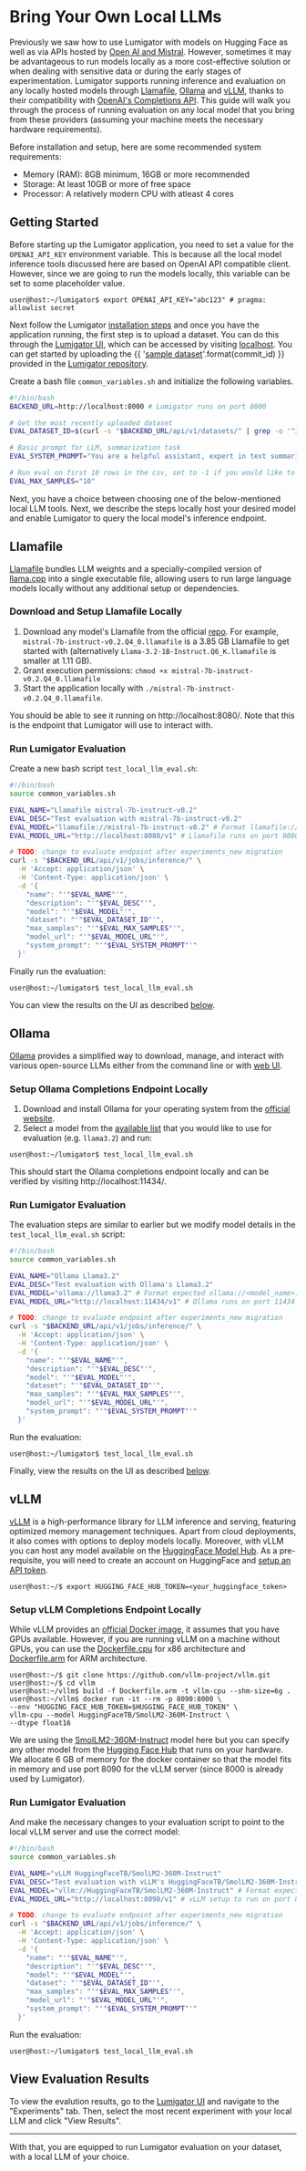 # Bring Your Own Local LLMs
Previously we saw how to use Lumigator with models on Hugging Face as well as via APIs hosted by [Open AI and Mistral](../user-guides/inference.md#model-specification). However, sometimes it may be advantageous to run models locally as a more cost-effective solution or when dealing with sensitive data or during the early stages of experimentation. Lumigator supports running inference and evaluation on any locally hosted models through [Llamafile](https://github.com/Mozilla-Ocho/llamafile), [Ollama](https://ollama.com/search) and [vLLM](https://docs.vllm.ai/en/latest/), thanks to their compatibility with [OpenAI's Completions API](https://platform.openai.com/docs/guides/completions). This guide will walk you through the process of running evaluation on any local model that you bring from these providers (assuming your machine meets the necessary hardware requirements).

Before installation and setup, here are some recommended system requirements:
* Memory (RAM): 8GB minimum, 16GB or more recommended
* Storage: At least 10GB or more of free space
* Processor: A relatively modern CPU with atleast 4 cores

## Getting Started
Before starting up the Lumigator application, you need to set a value for the `OPENAI_API_KEY` environment variable. This is because all the local model inference tools discussed here are based on OpenAI API compatible client. However, since we are going to run the models locally, this variable can be set to some placeholder value.
```console
user@host:~/lumigator$ export OPENAI_API_KEY="abc123" # pragma: allowlist secret
```

Next follow the Lumigator [installation steps](../get-started/installation.md#local-deployment) and once you have the application running, the first step is to upload a dataset. You can do this through the [Lumigator UI](../get-started/ui-guide.md), which can be accessed by visiting [localhost](http://localhost). You can get started by uploading the {{ '[sample dataset](https://github.com/mozilla-ai/lumigator/blob/{}/lumigator/sample_data/dialogsum_exc.csv)'.format(commit_id) }} provided in the [Lumigator repository](https://github.com/mozilla-ai/lumigator).

Create a bash file `common_variables.sh` and initialize the following variables.

```bash
#!/bin/bash
BACKEND_URL=http://localhost:8000 # Lumigator runs on port 8000

# Get the most recently uploaded dataset
EVAL_DATASET_ID=$(curl -s "$BACKEND_URL/api/v1/datasets/" | grep -o '"id":"[^"]*"' | head -n1 | cut -d'"' -f4)

# Basic prompt for LLM, summarization task
EVAL_SYSTEM_PROMPT="You are a helpful assistant, expert in text summarization. For every prompt you receive, provide a summary of its contents in at most two sentences."

# Run eval on first 10 rows in the csv, set to -1 if you would like to run it for all rows
EVAL_MAX_SAMPLES="10"
```

Next, you have a choice between choosing one of the below-mentioned local LLM tools. Next, we describe the steps locally host your desired model and enable Lumigator to query the local model's inference endpoint.

## Llamafile
[Llamafile](https://github.com/Mozilla-Ocho/llamafile) bundles LLM weights and a specially-compiled version of [llama.cpp](https://github.com/ggerganov/llama.cpp) into a single executable file, allowing users to run large language models locally without any additional setup or dependencies.

### Download and Setup Llamafile Locally
1. Download any model's Llamafile from the official [repo](https://github.com/Mozilla-Ocho/llamafile?tab=readme-ov-file#other-example-llamafiles). For example, `mistral-7b-instruct-v0.2.Q4_0.llamafile` is a 3.85 GB Llamafile to get started with (alternatively `Llama-3.2-1B-Instruct.Q6_K.llamafile` is smaller at 1.11 GB).
2. Grant execution permissions: `chmod +x mistral-7b-instruct-v0.2.Q4_0.llamafile`
3. Start the application locally with `./mistral-7b-instruct-v0.2.Q4_0.llamafile`.

You should be able to see it running on http://localhost:8080/. Note that this is the endpoint that Lumigator will use to interact with.

### Run Lumigator Evaluation
Create a new bash script `test_local_llm_eval.sh`:
```bash
#!/bin/bash
source common_variables.sh

EVAL_NAME="Llamafile mistral-7b-instruct-v0.2"
EVAL_DESC="Test evaluation with mistral-7b-instruct-v0.2"
EVAL_MODEL="llamafile://mistral-7b-instruct-v0.2" # Format llamafile://<model_name>
EVAL_MODEL_URL="http://localhost:8080/v1" # Llamafile runs on port 8080

# TODO: change to evaluate endpoint after experiments_new migration
curl -s "$BACKEND_URL/api/v1/jobs/inference/" \
  -H 'Accept: application/json' \
  -H 'Content-Type: application/json' \
  -d '{
    "name": "'"$EVAL_NAME"'",
    "description": "'"$EVAL_DESC"'",
    "model": "'"$EVAL_MODEL"'",
    "dataset": "'"$EVAL_DATASET_ID"'",
    "max_samples": "'"$EVAL_MAX_SAMPLES"'",
    "model_url": "'"$EVAL_MODEL_URL"'",
    "system_prompt": "'"$EVAL_SYSTEM_PROMPT"'"
  }'

```

Finally run the evaluation:
```console
user@host:~/lumigator$ test_local_llm_eval.sh
```

You can view the results on the UI as described [below](./local-models.md#view-evaluation-results).

## Ollama
[Ollama](https://github.com/ollama/ollama) provides a simplified way to download, manage, and interact with various open-source LLMs either from the command line or with [web UI](https://docs.openwebui.com/).

### Setup Ollama Completions Endpoint Locally
1. Download and install Ollama for your operating system from the [official website](https://ollama.com/download).
2. Select a model from the [available list](https://ollama.com/search) that you would like to use for evaluation (e.g. `llama3.2`) and run:
  ```console
  user@host:~/lumigator$ test_local_llm_eval.sh
  ```
  This should start the Ollama completions endpoint locally and can be verified by visiting http://localhost:11434/.

### Run Lumigator Evaluation
The evaluation steps are similar to earlier but we modify model details in the  `test_local_llm_eval.sh` script:
```bash
#!/bin/bash
source common_variables.sh

EVAL_NAME="Ollama Llama3.2"
EVAL_DESC="Test evaluation with Ollama's Llama3.2"
EVAL_MODEL="ollama://llama3.2" # Format expected ollama://<model_name>, the model_name must be same as one used in the `ollama run <model_name>` command
EVAL_MODEL_URL="http://localhost:11434/v1" # Ollama runs on port 11434

# TODO: change to evaluate endpoint after experiments_new migration
curl -s "$BACKEND_URL/api/v1/jobs/inference/" \
  -H 'Accept: application/json' \
  -H 'Content-Type: application/json' \
  -d '{
    "name": "'"$EVAL_NAME"'",
    "description": "'"$EVAL_DESC"'",
    "model": "'"$EVAL_MODEL"'",
    "dataset": "'"$EVAL_DATASET_ID"'",
    "max_samples": "'"$EVAL_MAX_SAMPLES"'",
    "model_url": "'"$EVAL_MODEL_URL"'",
    "system_prompt": "'"$EVAL_SYSTEM_PROMPT"'"
  }'

```

Run the evaluation:
```console
user@host:~/lumigator$ test_local_llm_eval.sh
```

Finally, view the results on the UI as described [below](./local-models.md#view-evaluation-results).


## vLLM
[vLLM](https://github.com/vllm-project/vllm) is a high-performance library for LLM inference and serving, featuring optimized memory management techniques. Apart from cloud deployments, it also comes with options to deploy models locally. Moreover, with vLLM you can host any model available on the [HuggingFace Model Hub](https://huggingface.co/models).
As a pre-requisite, you will need to create an account on HuggingFace and [setup an API token](https://huggingface.co/settings/tokens).
```console
user@host:~/$ export HUGGING_FACE_HUB_TOKEN=<your_huggingface_token>
```

### Setup vLLM Completions Endpoint Locally
While vLLM provides an [official Docker image](https://docs.vllm.ai/en/latest/deployment/docker.html#use-vllm-s-official-docker-image), it assumes that you have GPUs available. However, if you are running vLLM on a machine without GPUs, you can use the [Dockerfile.cpu](https://github.com/vllm-project/vllm/blob/main/Dockerfile.cpu) for x86 architecture and [Dockerfile.arm](https://github.com/vllm-project/vllm/blob/main/Dockerfile.arm) for ARM architecture.
```console
user@host:~/$ git clone https://github.com/vllm-project/vllm.git
user@host:~/$ cd vllm
user@host:~/vllm$ build -f Dockerfile.arm -t vllm-cpu --shm-size=6g .
user@host:~/vllm$ docker run -it --rm -p 8090:8000 \
--env "HUGGING_FACE_HUB_TOKEN=$HUGGING_FACE_HUB_TOKEN" \
vllm-cpu --model HuggingFaceTB/SmolLM2-360M-Instruct \
--dtype float16
```
We are using the [SmolLM2-360M-Instruct](https://huggingface.co/HuggingFaceTB/SmolLM2-360M-Instruct) model here but you can specify any other model from the [Hugging Face Hub](https://huggingface.co/models) that runs on your hardware. We allocate 6 GB of memory for the docker container so that the model fits in memory and use port 8090 for the vLLM server (since 8000 is already used by Lumigator).

### Run Lumigator Evaluation
And make the necessary changes to your evaluation script to point to the local vLLM server and use the correct model:
```bash
#!/bin/bash
source common_variables.sh

EVAL_NAME="vLLM HuggingFaceTB/SmolLM2-360M-Instruct"
EVAL_DESC="Test evaluation with vLLM's HuggingFaceTB/SmolLM2-360M-Instruct"
EVAL_MODEL="vllm://HuggingFaceTB/SmolLM2-360M-Instruct" # Format expected vllm://<model_name>, the model_name must be same as one when running the docker container
EVAL_MODEL_URL="http://localhost:8090/v1" # vLLM setup to run on port 8090

# TODO: change to evaluate endpoint after experiments_new migration
curl -s "$BACKEND_URL/api/v1/jobs/inference/" \
  -H 'Accept: application/json' \
  -H 'Content-Type: application/json' \
  -d '{
    "name": "'"$EVAL_NAME"'",
    "description": "'"$EVAL_DESC"'",
    "model": "'"$EVAL_MODEL"'",
    "dataset": "'"$EVAL_DATASET_ID"'",
    "max_samples": "'"$EVAL_MAX_SAMPLES"'",
    "model_url": "'"$EVAL_MODEL_URL"'",
    "system_prompt": "'"$EVAL_SYSTEM_PROMPT"'"
  }'
```

Run the evaluation:
```console
user@host:~/lumigator$ test_local_llm_eval.sh
```

## View Evaluation Results
To view the evalution results, go to the [Lumigator UI](http://localhost) and navigate to the "Experiments" tab. Then, select the most recent experiment with your local LLM and click "View Results".

---
With that, you are equipped to run Lumigator evaluation on your dataset, with a local LLM of your choice.
